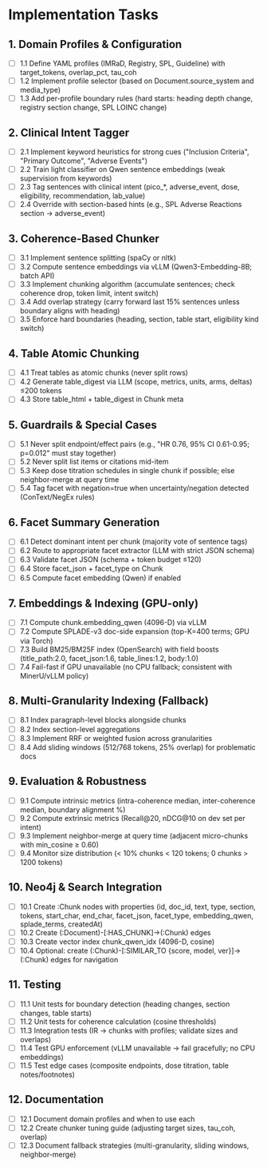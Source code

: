 # Implementation Tasks

## 1. Domain Profiles & Configuration

- [ ] 1.1 Define YAML profiles (IMRaD, Registry, SPL, Guideline) with target_tokens, overlap_pct, tau_coh
- [ ] 1.2 Implement profile selector (based on Document.source_system and media_type)
- [ ] 1.3 Add per-profile boundary rules (hard starts: heading depth change, registry section change, SPL LOINC change)

## 2. Clinical Intent Tagger

- [ ] 2.1 Implement keyword heuristics for strong cues ("Inclusion Criteria", "Primary Outcome", "Adverse Events")
- [ ] 2.2 Train light classifier on Qwen sentence embeddings (weak supervision from keywords)
- [ ] 2.3 Tag sentences with clinical intent (pico_*, adverse_event, dose, eligibility, recommendation, lab_value)
- [ ] 2.4 Override with section-based hints (e.g., SPL Adverse Reactions section → adverse_event)

## 3. Coherence-Based Chunker

- [ ] 3.1 Implement sentence splitting (spaCy or nltk)
- [ ] 3.2 Compute sentence embeddings via vLLM (Qwen3-Embedding-8B; batch API)
- [ ] 3.3 Implement chunking algorithm (accumulate sentences; check coherence drop, token limit, intent switch)
- [ ] 3.4 Add overlap strategy (carry forward last 15% sentences unless boundary aligns with heading)
- [ ] 3.5 Enforce hard boundaries (heading, section, table start, eligibility kind switch)

## 4. Table Atomic Chunking

- [ ] 4.1 Treat tables as atomic chunks (never split rows)
- [ ] 4.2 Generate table_digest via LLM (scope, metrics, units, arms, deltas) ≤200 tokens
- [ ] 4.3 Store table_html + table_digest in Chunk meta

## 5. Guardrails & Special Cases

- [ ] 5.1 Never split endpoint/effect pairs (e.g., "HR 0.76, 95% CI 0.61-0.95; p=0.012" must stay together)
- [ ] 5.2 Never split list items or citations mid-item
- [ ] 5.3 Keep dose titration schedules in single chunk if possible; else neighbor-merge at query time
- [ ] 5.4 Tag facet with negation=true when uncertainty/negation detected (ConText/NegEx rules)

## 6. Facet Summary Generation

- [ ] 6.1 Detect dominant intent per chunk (majority vote of sentence tags)
- [ ] 6.2 Route to appropriate facet extractor (LLM with strict JSON schema)
- [ ] 6.3 Validate facet JSON (schema + token budget ≤120)
- [ ] 6.4 Store facet_json + facet_type on Chunk
- [ ] 6.5 Compute facet embedding (Qwen) if enabled

## 7. Embeddings & Indexing (GPU-only)

- [ ] 7.1 Compute chunk.embedding_qwen (4096-D) via vLLM
- [ ] 7.2 Compute SPLADE-v3 doc-side expansion (top-K=400 terms; GPU via Torch)
- [ ] 7.3 Build BM25/BM25F index (OpenSearch) with field boosts (title_path:2.0, facet_json:1.6, table_lines:1.2, body:1.0)
- [ ] 7.4 Fail-fast if GPU unavailable (no CPU fallback; consistent with MinerU/vLLM policy)

## 8. Multi-Granularity Indexing (Fallback)

- [ ] 8.1 Index paragraph-level blocks alongside chunks
- [ ] 8.2 Index section-level aggregations
- [ ] 8.3 Implement RRF or weighted fusion across granularities
- [ ] 8.4 Add sliding windows (512/768 tokens, 25% overlap) for problematic docs

## 9. Evaluation & Robustness

- [ ] 9.1 Compute intrinsic metrics (intra-coherence median, inter-coherence median, boundary alignment %)
- [ ] 9.2 Compute extrinsic metrics (Recall@20, nDCG@10 on dev set per intent)
- [ ] 9.3 Implement neighbor-merge at query time (adjacent micro-chunks with min_cosine ≥ 0.60)
- [ ] 9.4 Monitor size distribution (< 10% chunks < 120 tokens; 0 chunks > 1200 tokens)

## 10. Neo4j & Search Integration

- [ ] 10.1 Create :Chunk nodes with properties (id, doc_id, text, type, section, tokens, start_char, end_char, facet_json, facet_type, embedding_qwen, splade_terms, createdAt)
- [ ] 10.2 Create (:Document)-[:HAS_CHUNK]->(:Chunk) edges
- [ ] 10.3 Create vector index chunk_qwen_idx (4096-D, cosine)
- [ ] 10.4 Optional: create (:Chunk)-[:SIMILAR_TO {score, model, ver}]->(:Chunk) edges for navigation

## 11. Testing

- [ ] 11.1 Unit tests for boundary detection (heading changes, section changes, table starts)
- [ ] 11.2 Unit tests for coherence calculation (cosine thresholds)
- [ ] 11.3 Integration tests (IR → chunks with profiles; validate sizes and overlaps)
- [ ] 11.4 Test GPU enforcement (vLLM unavailable → fail gracefully; no CPU embeddings)
- [ ] 11.5 Test edge cases (composite endpoints, dose titration, table notes/footnotes)

## 12. Documentation

- [ ] 12.1 Document domain profiles and when to use each
- [ ] 12.2 Create chunker tuning guide (adjusting target sizes, tau_coh, overlap)
- [ ] 12.3 Document fallback strategies (multi-granularity, sliding windows, neighbor-merge)
